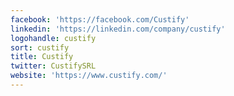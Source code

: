 ```yaml
---
facebook: 'https://facebook.com/Custify'
linkedin: 'https://linkedin.com/company/custify'
logohandle: custify
sort: custify
title: Custify
twitter: CustifySRL
website: 'https://www.custify.com/'
---
```

